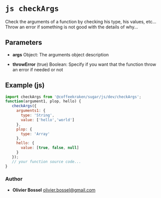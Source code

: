 


<!-- @namespace    sugar.js.dev -->
<!-- @name    checkArgs -->

# ```js checkArgs ```


Check the arguments of a function by checking his type, his values, etc...
Throw an error if something is not good with the details of why...

## Parameters

- **args**  Object: The arguments object description

- **throwError** (true) Boolean: Specify if you want that the function throw an error if needed or not



## Example (js)

```js
import checkArgs from '@coffeekraken/sugar/js/dev/checkArgs';
function(argument1, plop, hello) {
   checkArgs({
     arguments1: {
       type: 'String',
       value: ['hello','world']
     },
     plop: {
       type: 'Array'
     },
     hello: {
       value: [true, false, null]
     }
   });
   // your function source code...
}
```


### Author
- **Olivier Bossel** <a href="mailto:olivier.bossel@gmail.com">olivier.bossel@gmail.com</a> 




